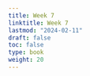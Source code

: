 ```yaml
---
title: Week 7 
linktitle: Week 7
lastmod: "2024-02-11"
draft: false  
toc: false  
type: book  
weight: 20
---
```



<!--

Day 17 Slides ({{% staticref "stat120/Day17.html" "newtab" %}}html{{% /staticref %}})

Day 18 Slides ({{% staticref "stat120/Day18.html" "newtab" %}}html{{% /staticref %}})

Day 19 Slides ({{% staticref "stat120/Day19.html" "newtab" %}}html{{% /staticref %}})

-->

